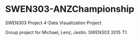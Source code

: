 # SWEN303-ANZChampionship
SWEN303 Project 4-Data Visualization Project

Group project for Michael, Lenz, Jestin. 
SWEN303 2015 T1. 
